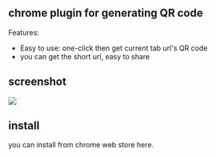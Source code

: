chrome plugin for generating QR code
---

Features:
* Easy to use: one-click then get current tab url's QR code
* you can get the short url, easy to share



## screenshot

![](http://images.cnitblog.com/blog2015/282019/201503/171620540178594.png)

## install

you can install from chrome web store here.



